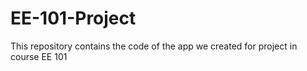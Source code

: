 # EE-101-Project
This repository contains the code of the app we created for project in course EE 101

